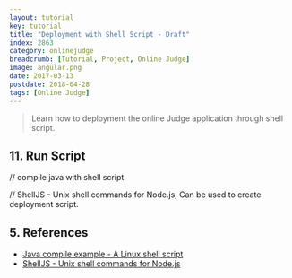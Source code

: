 ```yaml
---
layout: tutorial
key: tutorial
title: "Deployment with Shell Script - Draft"
index: 2863
category: onlinejudge
breadcrumb: [Tutorial, Project, Online Judge]
image: angular.png
date: 2017-03-13
postdate: 2018-04-28
tags: [Online Judge]
---
```


> Learn how to deployment the online Judge application through shell script.



## 11. Run Script
// compile java with shell script

// ShellJS - Unix shell commands for Node.js, Can be used to create deployment script.



## 5. References
* [Java compile example - A Linux shell script](https://alvinalexander.com/blog/post/java/unix-shell-script-i-use-for-compiling-java-programs)
* [ShellJS - Unix shell commands for Node.js](https://www.npmjs.com/package/shelljs)
